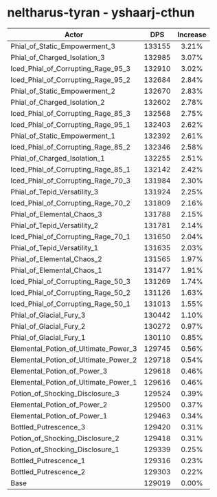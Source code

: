 # neltharus-tyran - yshaarj-cthun
| Actor | DPS | Increase |
|---|:---:|:---:|
|Phial_of_Static_Empowerment_3|133155|3.21%|
|Phial_of_Charged_Isolation_3|132985|3.07%|
|Iced_Phial_of_Corrupting_Rage_95_3|132910|3.02%|
|Iced_Phial_of_Corrupting_Rage_95_2|132684|2.84%|
|Phial_of_Static_Empowerment_2|132670|2.83%|
|Phial_of_Charged_Isolation_2|132602|2.78%|
|Iced_Phial_of_Corrupting_Rage_85_3|132568|2.75%|
|Iced_Phial_of_Corrupting_Rage_95_1|132403|2.62%|
|Phial_of_Static_Empowerment_1|132392|2.61%|
|Iced_Phial_of_Corrupting_Rage_85_2|132346|2.58%|
|Phial_of_Charged_Isolation_1|132255|2.51%|
|Iced_Phial_of_Corrupting_Rage_85_1|132142|2.42%|
|Iced_Phial_of_Corrupting_Rage_70_3|131984|2.30%|
|Phial_of_Tepid_Versatility_3|131924|2.25%|
|Iced_Phial_of_Corrupting_Rage_70_2|131809|2.16%|
|Phial_of_Elemental_Chaos_3|131788|2.15%|
|Phial_of_Tepid_Versatility_2|131781|2.14%|
|Iced_Phial_of_Corrupting_Rage_70_1|131650|2.04%|
|Phial_of_Tepid_Versatility_1|131635|2.03%|
|Phial_of_Elemental_Chaos_2|131565|1.97%|
|Phial_of_Elemental_Chaos_1|131477|1.91%|
|Iced_Phial_of_Corrupting_Rage_50_3|131269|1.74%|
|Iced_Phial_of_Corrupting_Rage_50_2|131126|1.63%|
|Iced_Phial_of_Corrupting_Rage_50_1|131013|1.55%|
|Phial_of_Glacial_Fury_3|130442|1.10%|
|Phial_of_Glacial_Fury_2|130272|0.97%|
|Phial_of_Glacial_Fury_1|130110|0.85%|
|Elemental_Potion_of_Ultimate_Power_3|129745|0.56%|
|Elemental_Potion_of_Ultimate_Power_2|129718|0.54%|
|Elemental_Potion_of_Power_3|129618|0.46%|
|Elemental_Potion_of_Ultimate_Power_1|129616|0.46%|
|Potion_of_Shocking_Disclosure_3|129524|0.39%|
|Elemental_Potion_of_Power_2|129500|0.37%|
|Elemental_Potion_of_Power_1|129463|0.34%|
|Bottled_Putrescence_3|129420|0.31%|
|Potion_of_Shocking_Disclosure_2|129418|0.31%|
|Potion_of_Shocking_Disclosure_1|129339|0.25%|
|Bottled_Putrescence_1|129316|0.23%|
|Bottled_Putrescence_2|129303|0.22%|
|Base|129019|0.00%|
